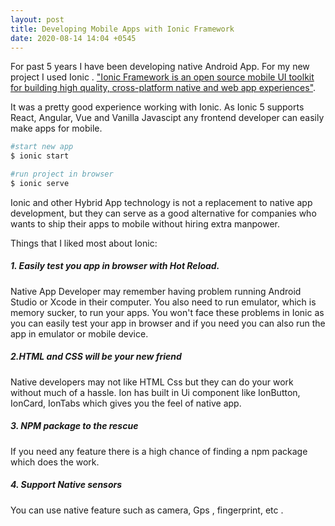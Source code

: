 ```yaml
---
layout: post
title: Developing Mobile Apps with Ionic Framework
date: 2020-08-14 14:04 +0545
---
```

For past 5 years I have been developing native Android App. For my new project I used Ionic . <a href="https://ionicframework.com/" target="_blank" rel="noopener"> "Ionic Framework  is an open source mobile UI toolkit for building high quality, cross-platform native and web app experiences"</a>.

 It was a pretty good experience working with Ionic. As Ionic 5 supports React, Angular, Vue and Vanilla Javascipt any frontend developer can easily make apps for mobile.

 ```bash
 #start new app
$ ionic start

#run project in browser
$ ionic serve
```

Ionic and other Hybrid App technology is not a replacement to native app development, but they can serve as a good alternative for companies who wants to ship their apps to mobile without hiring extra manpower.

Things that I liked most about Ionic:
##### 1. Easily test you app in browser with Hot Reload. 
Native App Developer may remember having problem running Android Studio or Xcode in their computer. You also need to run emulator, which is memory sucker, to run your apps. You won't face these problems in Ionic as you can easily test your app in browser and if you need you can also run the app in emulator or mobile device.
##### 2.HTML and CSS will be your new friend
Native developers may not like HTML Css but they can do your work without much of a hassle. Ion has built in Ui component like IonButton, IonCard, IonTabs which gives you the feel of native app.
##### 3. NPM package to the rescue
If you need any feature there is a high chance of finding a npm package which does the work. 
##### 4. Support Native sensors
You can use native feature such as camera, Gps , fingerprint, etc .
